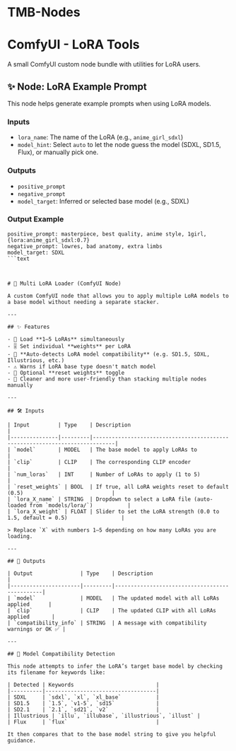 # TMB-Nodes

# ComfyUI - LoRA Tools

A small ComfyUI custom node bundle with utilities for LoRA users.

## ✨ Node: LoRA Example Prompt

This node helps generate example prompts when using LoRA models.

### Inputs

- `lora_name`: The name of the LoRA (e.g., `anime_girl_sdxl`)
- `model_hint`: Select `auto` to let the node guess the model (SDXL, SD1.5, Flux), or manually pick one.

### Outputs

- `positive_prompt`
- `negative_prompt`
- `model_target`: Inferred or selected base model (e.g., SDXL)

### Output Example

```text
positive_prompt: masterpiece, best quality, anime style, 1girl, {lora:anime_girl_sdxl:0.7}
negative_prompt: lowres, bad anatomy, extra limbs
model_target: SDXL
```text



# 🧩 Multi LoRA Loader (ComfyUI Node)

A custom ComfyUI node that allows you to apply multiple LoRA models to a base model without needing a separate stacker.

---

## ✨ Features

- 🔢 Load **1–5 LoRAs** simultaneously
- 🎚 Set individual **weights** per LoRA
- 🧠 **Auto-detects LoRA model compatibility** (e.g. SD1.5, SDXL, Illustrious, etc.)
- ⚠️ Warns if LoRA base type doesn't match model
- 🔁 Optional **reset weights** toggle
- 🧼 Cleaner and more user-friendly than stacking multiple nodes manually

---

## 🛠 Inputs

| Input         | Type    | Description                                                                 |
|---------------|---------|-----------------------------------------------------------------------------|
| `model`       | MODEL   | The base model to apply LoRAs to                                            |
| `clip`        | CLIP    | The corresponding CLIP encoder                                              |
| `num_loras`   | INT     | Number of LoRAs to apply (1 to 5)                                           |
| `reset_weights` | BOOL  | If true, all LoRA weights reset to default (0.5)                            |
| `lora_X_name` | STRING  | Dropdown to select a LoRA file (auto-loaded from `models/lora/`)           |
| `lora_X_weight` | FLOAT | Slider to set the LoRA strength (0.0 to 1.5, default = 0.5)                 |

> Replace `X` with numbers 1–5 depending on how many LoRAs you are loading.

---

## 🔁 Outputs

| Output               | Type    | Description                                   |
|----------------------|---------|-----------------------------------------------|
| `model`              | MODEL   | The updated model with all LoRAs applied      |
| `clip`               | CLIP    | The updated CLIP with all LoRAs applied       |
| `compatibility_info` | STRING  | A message with compatibility warnings or OK ✅ |

---

## 🧠 Model Compatibility Detection

This node attempts to infer the LoRA’s target base model by checking its filename for keywords like:

| Detected | Keywords                          |
|----------|-----------------------------------|
| SDXL     | `sdxl`, `xl`, `xl_base`           |
| SD1.5    | `1.5`, `v1-5`, `sd15`             |
| SD2.1    | `2.1`, `sd21`, `v2`               |
| Illustrious | `illu`, `illubase`, `illustrious`, `illust` |
| Flux     | `flux`                            |

It then compares that to the base model string to give you helpful guidance.

